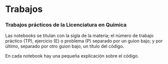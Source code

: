 # Trabajos
### Trabajos prácticos de la Licenciatura en Química

Las notebooks se titulan con la sigla de la materia; el número de trabajo práctico (TP), ejercicio (E) o problema (P) separado por un guion bajo; y por último, separado por otro guion bajo, un título del código.

En cada notebook hay una pequeña explicación sobre el código.
